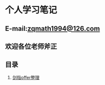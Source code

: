 ﻿# 个人学习笔记
## E-mail:zqmath1994@126.com
## 欢迎各位老师斧正
## 目录
1. [剑指offer整理](https://github.com/zqmath1994/Note/blob/master/%E5%89%91%E6%8C%87offer%E6%95%B4%E7%90%86/%E7%9B%AE%E5%BD%95.md)
